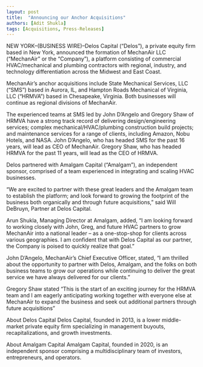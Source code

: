 ```yaml
---
layout: post
title:  "Announcing our Anchor Acquisitions"
authors: [Adit Shukla]
tags: [Acquisitions, Press-Releases]
---
```


NEW YORK–(BUSINESS WIRE)–Delos Capital (“Delos”), a private equity firm based in New York, announced the formation of MechanAir LLC (“MechanAir” or the “Company”), a platform consisting of commercial HVAC/mechanical and plumbing contractors with regional, industry, and technology differentiation across the Midwest and East Coast. 

MechanAir’s anchor acquisitions include State Mechanical Services, LLC (“SMS”) based in Aurora, IL, and Hampton Roads Mechanical of Virginia, LLC (“HRMVA”) based in Chesapeake, Virginia. Both businesses will continue as regional divisions of MechanAir.

The experienced teams at SMS led by John D’Angelo and Gregory Shaw of HRMVA have a strong track record of delivering design/engineering services; complex mechanical/HVAC/plumbing construction build projects; and maintenance services for a range of clients, including Amazon, Nobu Hotels, and NASA. John D’Angelo, who has headed SMS for the past 16 years, will lead as CEO of MechanAir. Gregory Shaw, who has headed HRMVA for the past 11 years, will lead as the CEO of HRMVA.

Delos partnered with Amalgam Capital (“Amalgam”), an independent sponsor, comprised of a team experienced in integrating and scaling HVAC businesses.

“We are excited to partner with these great leaders and the Amalgam team to establish the platform; and look forward to growing the footprint of the business both organically and through future acquisitions,” said Will DeBruyn, Partner at Delos Capital.

Arun Shukla, Managing Director at Amalgam, added, “I am looking forward to working closely with John, Greg, and future HVAC partners to grow MechanAir into a national leader – as a one-stop-shop for clients across various geographies. I am confident that with Delos Capital as our partner, the Company is poised to quickly realize that goal.”

John D’Angelo, MechanAir’s Chief Executive Officer, stated, “I am thrilled about the opportunity to partner with Delos, Amalgam, and the folks on both business teams to grow our operations while continuing to deliver the great service we have always delivered for our clients.”

Gregory Shaw stated “This is the start of an exciting journey for the HRMVA team and I am eagerly anticipating working together with everyone else at MechanAir to expand the business and seek out additional partners through future acquisitions”

About Delos Capital
Delos Capital, founded in 2013, is a lower middle-market private equity firm specializing in management buyouts, recapitalizations, and growth investments.

About Amalgam Capital
Amalgam Capital, founded in 2020, is an independent sponsor comprising a multidisciplinary team of investors, entrepreneurs, and operators.  

